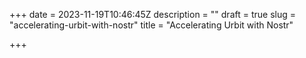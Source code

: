 +++
date = 2023-11-19T10:46:45Z
description = ""
draft = true
slug = "accelerating-urbit-with-nostr"
title = "Accelerating Urbit with Nostr"

+++

